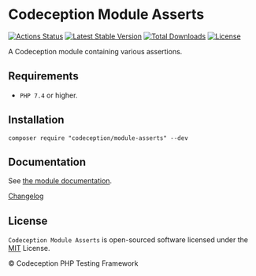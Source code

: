 # Codeception Module Asserts

[![Actions Status](https://github.com/Codeception/module-asserts/workflows/CI/badge.svg)](https://github.com/Codeception/module-asserts/actions)
[![Latest Stable Version](https://poser.pugx.org/codeception/module-asserts/v/stable)](https://github.com/Codeception/module-asserts/releases)
[![Total Downloads](https://poser.pugx.org/codeception/module-asserts/downloads)](https://packagist.org/packages/codeception/module-asserts)
[![License](https://poser.pugx.org/codeception/module-asserts/license)](/LICENSE)

A Codeception module containing various assertions.

## Requirements

* `PHP 7.4` or higher.

## Installation

```
composer require "codeception/module-asserts" --dev
```

## Documentation

See [the module documentation](https://codeception.com/docs/modules/Asserts).

[Changelog](https://github.com/Codeception/module-asserts/releases)

## License

`Codeception Module Asserts` is open-sourced software licensed under the [MIT](/LICENSE) License.

© Codeception PHP Testing Framework
